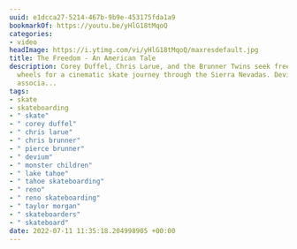 ```yaml
---
uuid: e1dcca27-5214-467b-9b9e-453175fda1a9
bookmarkOf: https://youtu.be/yHlG18tMqoQ
categories:
- video
headImage: https://i.ytimg.com/vi/yHlG18tMqoQ/maxresdefault.jpg
title: The Freedom - An American Tale
description: Corey Duffel, Chris Larue, and the Brunner Twins seek freedom on four
  wheels for a cinematic skate journey through the Sierra Nevadas. Devium USA, in
  associa...
tags:
- skate
- skateboarding
- " skate"
- " corey duffel"
- " chris larue"
- " chris brunner"
- " pierce brunner"
- " devium"
- " monster children"
- " lake tahoe"
- " tahoe skateboarding"
- " reno"
- " reno skateboarding"
- " taylor morgan"
- " skateboarders"
- " skateboard"
date: 2022-07-11 11:35:18.204998905 +00:00
---
```


